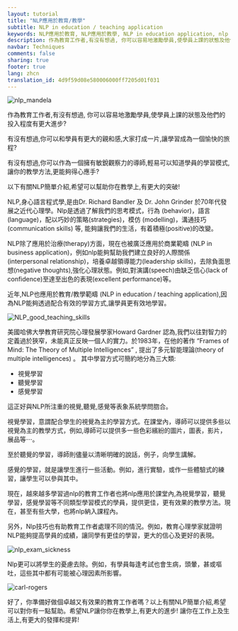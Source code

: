 ```yaml
---
layout: tutorial
title: "NLP應用於教育/教學"
subtitle: NLP in education / teaching application
keywords: NLP應用於教育, NLP應用於教學, NLP in education application, nlp in teaching application, 行為 ,behavior,語言,language, 策略,strategies，模仿 ,modelling，溝通技巧,communication skills,積極改變,positive change,NLP治療,NLP therapy, NLP商業範疇,NLP in business application)，人際關係,interpersonal relationship,領導能力, leadership skills,負面思想, negative thoughts演講,speech, 缺乏信心, lack of confidence, 出色表現,excellent performance, 心理發展學家,Howard Gardner, Frames of Mind The Theory of Multiple Intelligences,多元智能理論, theory of multiple intelligences,視覺學習,聽覺學習,感覺學習, 語文,Verbal,Linguistic,邏輯Logical,Mathematical,空間,Visual,Spatial,肢體動覺,Bodily,Kinesthetic,音樂,Musical,Rhythmic,人際,Inter-personal,Social,內省 ,Intra-personal,Introspective,自然觀察,Naturalist
description: 作為教育工作者,有沒有想過, 你可以容易地激勵學員,使學員上課的狀態及他們的投入程度有更大進步? 有沒有想過,你可以和學員有更大的親和感,大家打成一片,讓學習成為一個愉快的旅程? 有沒有想過,你可以作為一個擁有敏銳觀察力的導師,輕易可以知道學員的學習模式,讓你的教學方法,更能夠得心應手?以下有關NLP簡單介紹,希望可以幫助你在教學上,有更大的突破!
navbar: Techniques
comments: false
sharing: true
footer: true
lang: zhcn
translation_id: 4d9f59d08e580006000ff7205d01f031
---
```


![nlp_mandela](/images/le/nlp_mandela.png)

作為教育工作者,有沒有想過, 你可以容易地激勵學員,使學員上課的狀態及他們的投入程度有更大進步?

有沒有想過,你可以和學員有更大的親和感,大家打成一片,讓學習成為一個愉快的旅程?

有沒有想過,你可以作為一個擁有敏銳觀察力的導師,輕易可以知道學員的學習模式,讓你的教學方法,更能夠得心應手?

以下有關NLP簡單介紹,希望可以幫助你在教學上,有更大的突破!


NLP,身心語言程式學,是由Dr. Richard Bandler 及 Dr. John Grinder 於70年代發展之近代心理學。Nlp是透過了解我們的思考模式，行為 (behavior)，語言(language)，配以巧妙的策略(strategies)，模仿 (modelling)，溝通技巧(communication skills) 等, 能夠讓我們的生活，有着積極(positive)的改變。

NLP除了應用於治療(therapy)方面，現在也被廣泛應用於商業範疇 (NLP in business application)，例如nlp能夠幫助我們建立良好的人際關係(interpersonal relationship)，培養卓越領導能力(leadership skills)，去除負面思想(negative thoughts),強化心理狀態。例如,對演講(speech)由缺乏信心(lack of confidence)至達至出色的表現(excellent performance)等。


近年,NLP也應用於教育/教學範疇 (NLP in education / teaching application),因為NLP能夠透過配合有效的學習方式,讓學員更有效地學習。


![NLP_good_teaching_skills](/images/le/NLP_good_teaching_skills.png)


美國哈佛大學教育研究院心理發展學家Howard Gardner 認為,我們以往對智力的定義過於狹窄，未能真正反映一個人的實力。於1983年，在他的著作  “Frames of Mind: The Theory of Multiple Intelligences” , 提出了多元智能理論(theory of multiple intelligences) 。 其中學習方式可簡約地分為三大類:

* 視覺學習
* 聽覺學習
* 感覺學習

這正好與NLP所注重的視覺,聽覺,感覺等表象系統學問脗合。



視覺學習，意謂配合學生的視覺為主的學習方式。在課堂內，導師可以提供多些以視覺為主的教學方式，例如,導師可以提供多一些色彩繽紛的圖片，圖表，影片，展品等⋯。

至於聽覺的學習，導師則儘量以清晰明確的說話，例子，向學生講解。

感覺的學習，就是讓學生進行一些活動。例如，進行實驗，或作一些體驗式的練習，讓學生可以參與其中。


現在，越來越多學習過nlp的教育工作者也將nlp應用於課堂內,為視覺學習，聽覺學習，感覺學習等不同類型學習模式的學員，提供更佳，更有效果的教學方法。現在，甚至有些大學，也將nlp納入課程內。


另外，Nlp技巧也有助教育工作者處理不同的情況。例如，教育心理學家就證明NLP能夠提高學員的成績，讓同學有更佳的學習，更大的信心及更好的表現。

![nlp_exam_sickness](/images/le/nlp_exam_sickness.png)

Nlp更可以將學生的憂慮去除。例如，有學員每逢考試也會生病，頭暈，甚或嘔吐，這些其中都有可能被心理因素所影響。

![carl-rogers](/images/le/how-to-learn-and-change-carl-rogers.png)

好了，你準備好做個卓越又有效果的教育工作者嗎？以上有關NLP簡單介紹,希望可以對你有一點幫助。希望NLP讓你你在教學上,有更大的進步! 讓你在工作上及生活上,有更大的發揮和提昇!
